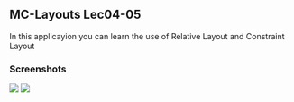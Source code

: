 <h2>MC-Layouts Lec04-05</h2>
In this applicayion you can learn the use of  Relative Layout and Constraint Layout
<h3>Screenshots</h3>
<img src="Image/Screenshot (862).png">
<img src="Image/Screenshot (863).png">
